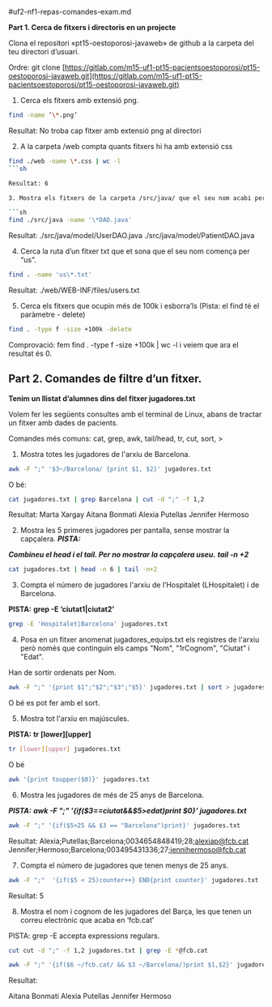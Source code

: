 #uf2-nf1-repas-comandes-exam.md

**Part 1. Cerca de fitxers i directoris en un projecte**

Clona el repositori «pt15-oestoporosi-javaweb» de github a la carpeta
del teu directori d’usuari. 

Ordre:
git clone [https://gitlab.com/m15-uf1-pt15-pacientsoestoporosi/pt15-oestoporosi-javaweb.git](https://gitlab.com/m15-uf1-pt15-pacientsoestoporosi/pt15-oestoporosi-javaweb.git)

1. Cerca els fitxers amb extensió png. 

```sh
find -name ’\*.png’  
```

Resultat: No troba cap fitxer amb extensió png al directori

2. A la carpeta /web compta quants fitxers hi ha amb extensió css 

```sh
find ./web -name \*.css | wc -l 
```sh

Resultat: 6

3. Mostra els fitxers de la carpeta /src/java/ que el seu nom acabi per DAO, la seva extensió serà .java 

```sh
find ./src/java -name '\*DAO.java'  
```

Resultat: ./src/java/model/UserDAO.java ./src/java/model/PatientDAO.java

4. Cerca la ruta d’un fitxer txt que et sona que el seu nom comença per “us”.  

```sh
find . -name 'us\*.txt' 
```

Resultat: ./web/WEB-INF/files/users.txt

5. Cerca els fitxers que ocupin més de 100k i esborra’ls (Pista: el find té el paràmetre - delete) 

```sh
find . -type f -size +100k -delete
```
Comprovació: fem find . -type f -size +100k | wc -l i veiem que ara el resultat és 0.


## Part 2. Comandes de filtre d’un fitxer.

**Tenim un llistat d’alumnes dins del fitxer jugadores.txt**

Volem fer les següents consultes amb el terminal de Linux, abans de
tractar un fitxer amb dades de pacients.

Comandes més comuns: cat, grep, awk, tail/head, tr, cut, sort, &gt;

1. Mostra totes les jugadores de l'arxiu de Barcelona.

```sh
awk -F ";" '$3~/Barcelona/ {print $1, $2}' jugadores.txt 
```

O bé:

```sh
cat jugadores.txt | grep Barcelona | cut -d ";" -f 1,2 
```

Resultat: 
Marta Xargay 
Aitana Bonmati 
Alexia Putellas 
Jennifer Hermoso


2. Mostra les 5 primeres jugadores per pantalla, sense mostrar la capçalera. ***PISTA:***

***Combineu el head i el tail. Per no mostrar la capçalera useu.***
***tail -n +2***

```sh
cat jugadores.txt | head -n 6 | tail -n+2 
```

3. Compta el número de jugadores l'arxiu de l’Hospitalet (LHospitalet) i de Barcelona. 

**PISTA:**
**grep -E ‘ciutat1|ciutat2’**

```sh
grep -E 'Hospitalet|Barcelona' jugadores.txt 
```

4. Posa en un fitxer anomenat jugadores\_equips.txt els registres de l'arxiu però només que continguin els camps "Nom", "1rCognom", "Ciutat” i "Edat". 

Han de sortir ordenats per Nom.

```sh
awk -F ";" '{print $1";"$2";"$3";"$5}' jugadores.txt | sort > jugadores\_equips.txt
```

O bé es pot fer amb el sort.

5. Mostra tot l'arxiu en majúscules. 

**PISTA:**
**tr [lower][upper]**

```sh
tr [lower][upper] jugadores.txt 
```


O bé

```sh
awk '{print toupper($0)}' jugadores.txt 
```

6. Mostra les jugadores de més de 25 anys de Barcelona. 

***PISTA:***
***awk -F ";" '{if($3==ciutat&&$5>edat)print $0}' jugadores.txt***

```sh
awk -F ";" '{if($5>25 && $3 == "Barcelona")print}' jugadores.txt 
```

Resultat: 
Alexia;Putellas;Barcelona;0034654848419;28;alexiap@fcb.cat 
Jennifer;Hermoso;Barcelona;003495431336;27;jennihermoso@fcb.cat

7. Compta el número de jugadores que tenen menys de 25 anys.

```sh
awk -F ";"  '{if($5 < 25)counter++} END{print counter}' jugadores.txt 
```

Resultat: 5

8. Mostra el nom i cognom de les jugadores del Barça, les que tenen un correu electrònic que acaba en ‘fcb.cat’

PISTA: 
grep -E accepta expressions regulars.

```sh
cut cut -d ";" -f 1,2 jugadores.txt | grep -E *@fcb.cat 
```

```sh
awk -F ";" '{if($6 ~/fcb.cat/ && $3 ~/Barcelona/)print $1,$2}' jugadores.txt 
```

Resultat: 

Aitana Bonmati 
Alexia Putellas 
Jennifer Hermoso
